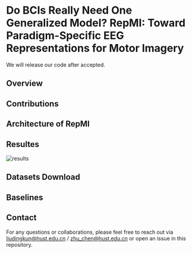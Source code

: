 # Do BCIs Really Need One Generalized Model? RepMI: Toward Paradigm-Specific EEG Representations for Motor Imagery
We will release our code after accepted.

## Overview

## Contributions

## Architecture of RepMI

## Resultes

![results]([https://github.com/Dingkun0817/SDDA/blob/main/SDDA_approach.jpg](https://github.com/staraink/RepMI/blob/main/results.jpg))

## Datasets Download

## Baselines

## Contact
For any questions or collaborations, please feel free to reach out via liudingkun@hust.edu.cn / zhu_chen@hust.edu.cn or open an issue in this repository.
